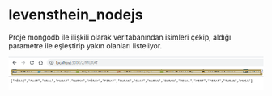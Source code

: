 # levensthein_nodejs

Proje mongodb ile ilişkili olarak veritabanından isimleri çekip, aldığı parametre ile eşleştirip yakın olanları listeliyor.

<img src="https://github.com/snowron/levensthein_nodejs/blob/master/Screenshot_1.png"></img>
